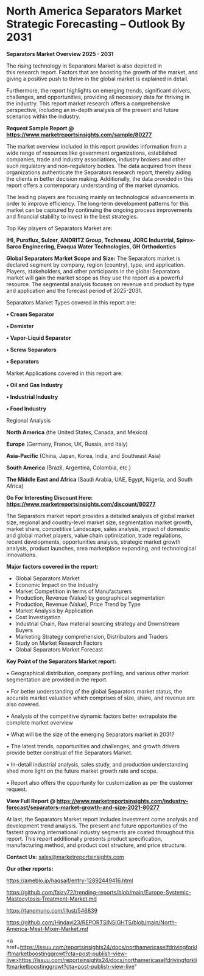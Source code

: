 # North America Separators Market Strategic Forecasting – Outlook By 2031

<Strong> Separators Market Overview 2025 - 2031</strong>

The rising technology in Separators Market is also depicted in this research report. Factors that are boosting the growth of the market, and giving a positive push to thrive in the global market is explained in detail.

Furthermore, the report highlights on emerging trends, significant drivers, challenges, and opportunities, providing all necessary data for thriving in the industry. This report market research offers a comprehensive perspective, including an in-depth analysis of the present and future scenarios within the industry.

<strong>Request Sample Report @ <a href=https://www.marketreportsinsights.com/sample/80277>https://www.marketreportsinsights.com/sample/80277</a></strong>

The market overview included in this report provides information from a wide range of resources like government organizations, established companies, trade and industry associations, industry brokers and other such regulatory and non-regulatory bodies. The data acquired from these organizations authenticate the Separators research report, thereby aiding the clients in better decision making. Additionally, the data provided in this report offers a contemporary understanding of the market dynamics.

The leading players are focusing mainly on technological advancements in order to improve efficiency. The long-term development patterns for this market can be captured by continuing the ongoing process improvements and financial stability to invest in the best strategies.

Top Key players of Separators Market are:

<strong>IHI, Puroflux, Sulzer, ANDRITZ Group, Techneau, JORC Industrial, Spirax-Sarco Engineering, Evoqua Water Technologies, GH Orthodontics</strong>

<strong><b>Global Separators Market Scope and Size:</b></strong>
The Separators market is declared segment by company, region (country), type, and application. Players, stakeholders, and other participants in the global Separators market will gain the market scope as they use the report as a powerful resource. The segmental analysis focuses on revenue and product by type and application and the forecast period of 2025-2031.

Separators Market Types covered in this report are:

<strong>• Cream Separator

• Demister

• Vapor-Liquid Separator

• Screw Separators

• Separators</strong>

Market Applications covered in this report are:

<strong>• Oil and Gas Industry

• Industrial Industry

• Food Industry</strong> 

Regional Analysis

<strong>North America</strong> (the United States, Canada, and Mexico)

<strong>Europe</strong> (Germany, France, UK, Russia, and Italy)

<strong>Asia-Pacific</strong> (China, Japan, Korea, India, and Southeast Asia)

<strong>South America</strong> (Brazil, Argentina, Colombia, etc.)

<strong>The Middle East and Africa</strong> (Saudi Arabia, UAE, Egypt, Nigeria, and South Africa)

<strong>Go For Interesting Discount Here: <a href=https://www.marketreportsinsights.com/discount/80277>https://www.marketreportsinsights.com/discount/80277</a></strong>

The Separators market report provides a detailed analysis of global market size, regional and country-level market size, segmentation market growth, market share, competitive Landscape, sales analysis, impact of domestic and global market players, value chain optimization, trade regulations, recent developments, opportunities analysis, strategic market growth analysis, product launches, area marketplace expanding, and technological innovations.

<strong><b>Major factors covered in the report:</b></strong>
<ul>
  <li>Global Separators Market </li>
  <li>Economic Impact on the Industry</li>
  <li>Market Competition in terms of Manufacturers</li>
  <li>Production, Revenue (Value) by geographical segmentation</li>
  <li>Production, Revenue (Value), Price Trend by Type</li>
  <li>Market Analysis by Application</li>
  <li>Cost Investigation</li>
  <li>Industrial Chain, Raw material sourcing strategy and Downstream Buyers</li>
  <li>Marketing Strategy comprehension, Distributors and Traders</li>
  <li>Study on Market Research Factors</li>
  <li>Global Separators Market Forecast</li>
</ul>

<strong><b>Key Point of the Separators Market report:</b></strong>

• Geographical distribution, company profiling, and various other market segmentation are provided in the report.

• For better understanding of the global Separators market status, the accurate market valuation which comprises of size, share, and revenue are also covered.

• Analysis of the competitive dynamic factors better extrapolate the complete market overview

• What will be the size of the emerging Separators market in 2031?

• The latest trends, opportunities and challenges, and growth drivers provide better construal of the Separators Market.

• In-detail industrial analysis, sales study, and production understanding shed more light on the future market growth rate and scope.

• Report also offers the opportunity for customization as per the customer request.

<strong><b>View Full Report @ <a href=https://www.marketreportsinsights.com/industry-forecast/separators-market-growth-and-size-2021-80277>https://www.marketreportsinsights.com/industry-forecast/separators-market-growth-and-size-2021-80277</a></b></strong>


At last, the Separators Market report includes investment come analysis and development trend analysis. The present and future opportunities of the fastest growing international industry segments are coated throughout this report. This report additionally presents product specification, manufacturing method, and product cost structure, and price structure.

<strong>Contact Us:</strong>
sales@marketreportsinsights.com

<strong>Our other reports:</strong>

<a href=https://ameblo.jp/haqsaif/entry-12892449416.html>https://ameblo.jp/haqsaif/entry-12892449416.html</a>

<a href=https://github.com/faizy72/trending-reports/blob/main/Europe-Systemic-Mastocytosis-Treatment-Market.md>https://github.com/faizy72/trending-reports/blob/main/Europe-Systemic-Mastocytosis-Treatment-Market.md</a>

<a href=https://tanomuno.com/illust/546839>https://tanomuno.com/illust/546839</a>

<a href=https://github.com/Hindavi23/REPORTSINSIGHTS/blob/main/North-America-Meat-Mixer-Market.md>https://github.com/Hindavi23/REPORTSINSIGHTS/blob/main/North-America-Meat-Mixer-Market.md</a>

<a href=https://issuu.com/reportsinsights24/docs/northamericaselfdrivingforkliftmarketboostinggrowt?cta=post-publish-view-live>https://issuu.com/reportsinsights24/docs/northamericaselfdrivingforkliftmarketboostinggrowt?cta=post-publish-view-live</a>"
